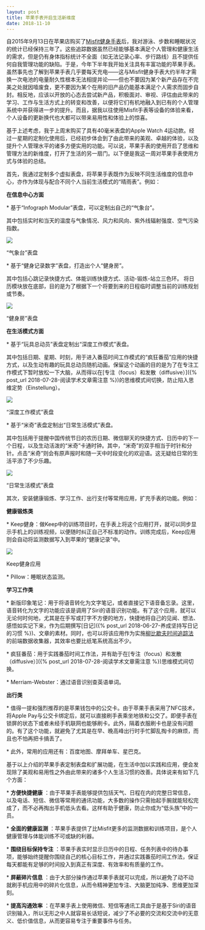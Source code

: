 ```yaml
---
layout: post
title: 苹果手表开启生活新维度
date: 2018-11-10
---
```


自2015年9月13日在苹果店购买了[Misfit健身手表](https://misfit.com/speedo-shine)后，我对游泳、步数和睡眠状况的统计已经保持三年了。这些追踪数据虽然已经能够基本满足个人管理和健康生活的需求，但是仍有身体指标统计不全面（如无法记录心率、步行路线）且不提供任何自我管理功能的缺陷。于是，今年下半年我开始关注具有丰富功能的苹果手表。虽然事先也了解到苹果手表几乎要每天充电——这与Misfit健身手表大约半年才需换一次电池的电量耐久性根本无法相提并论——但也不要因为某个新产品存在不完美之处就因噎废食，更不要因为某个在用的旧产品仍能基本满足个人需求而固步自封。相反地，应该以开放的心态去尝试新产品，积极面对、审视、评估由此带来的学习、工作与生活方式上的转变和改善，以便将它们有机地融入到已有的个人管理系统中并获得进一步的提升。而且，据我以往使用Misfit手表等设备的体验来看，个人设备的更新换代也大都可以带来易用性和体验上的惊喜。

基于上述考虑，我于上周末购买了具有40毫米表盘的Apple Watch 4运动款。经过一星期的定制化使用后，已经初步体会到了由此带来的美观、卓越的体验，以及提升个人管理水平的诸多方便实用的功能。可以说，苹果手表的使用开启了思维和管理方法的新维度，打开了生活的另一扇门。以下便是我这一周对苹果手表使用方式与体验的总结。

首先，我通过定制多个虚拟表盘，将苹果手表既作为反映不同生活维度的信息中心，亦作为体现与配合不同个人当前生活模式的“晴雨表”。例如：

**在信息中心方面** 

\* 基于“Infograph Modular”表盘，可以定制出自己的“气象台”。

其中包括实时和当天的温度与气象情况、风力和风向、紫外线辐射强度、空气污染指数。

![](/figures/x55588047.jpg)

“气象台”表盘

\* 基于“健身记录数字”表盘，打造出个人“健身房”。

其中包括心跳记录快捷方式、体能训练快捷方式、活动-锻炼-站立三色环。 将日历模块放在底部，目的是为了根据下一个将要到来的日程临时调整当前的训练规划或节奏。

![](/figures/x55588054.jpg)

“健身房”表盘

**在生活模式方面** 

\* 基于“玩具总动员”表盘定制出“深度工作模式”表盘。

其中包括日期、星期、时刻，用于进入番茄时间工作模式的“疯狂番茄”应用的快捷方式，以及生动有趣的玩具总动员随机动画。保留这个动画的目的是为了在专注工作模式下暂时放松一下大脑，从而得以在[专注（focus）和发散（diffusive）]({% post_url 2018-07-28-阅读学术文章需注意 %})的思维模式间切换，防止陷入思维定势（Einstellung）。

![](/figures/x55588067.jpg)

“深度工作模式”表盘

\* 基于“米奇”表盘定制出“日常生活模式”表盘。

其中包括用于提醒中国传统节日的农历日期、微信聊天的快捷方式、日历中的下一个日程，以及生动活泼的“米奇”卡通时钟。其中，“米奇”的双手相当于时针和分针。点击“米奇”则会有原声报时和随一天中时段变化的欢迎语。这无疑给日常的生活平添了不少乐趣。

![](/figures/x55588096.jpg)

“日常生活模式”表盘

其次，安装健康锻炼、学习工作、出行支付等常用应用，扩充手表的功能。例如：

**健康锻炼类** 

\* Keep健身：做Keep中的训练项目时，在手表上将这个应用打开，就可以同步显示手机上的训练视频，以便随时纠正自己不标准的动作。训练完成后，Keep应用则会自动将监测数据写入到苹果的“健康记录”中。

![](/figures/x55828516.jpg)

Keep健身应用

\* Pillow：睡眠状态监测。

**学习工作类** 

\* 新版印象笔记：用于将语音转化为文字笔记，或者直接记下语音备忘录。这里，语音转化为文字的功能应该是调用了Siri的语音识别功能。有了这个应用，就可以无论何时何地，尤其是在手写或打字不方便的地方，快捷地将自己的见闻、想法、感悟如实记下来，作为后期撰写[日记]({% post_url 2018-06-27-养成坚持写日记的习惯 %})、文章的素材。同时，也可以将该应用作为实施[柳比歇夫时间追踪法](https://book.douban.com/review/9060315/)的前端数据收集器，其效率也要比纸笔系统高出不少。

\* 疯狂番茄：用于实践番茄时间工作法，并有助于在[专注（focus）和发散（diffusive）]({% post_url 2018-07-28-阅读学术文章需注意 %})思维模式间切换。

\* Merriam-Webster：通过语音识别查英语单词。

**出行类** 

\* 值得一提和强烈推荐的是苹果钱包中的公交卡。由于苹果手表采用了NFC技术，将Apple Pay与公交卡绑定后，就可以直接刷手表乘坐地铁和公交了。即便手表在锁屏的状态下或者未经手机联网也能够刷卡。此外，隔着衣服刷卡也是没有问题的。有了这个功能，就避免了尤其是在早、晚高峰出行时手忙脚乱掏卡的麻烦，而且也不怕再把卡搞丢了。

\* 此外，常用的应用还有：百度地图、摩拜单车、星巴克。

基于以上介绍的苹果手表定制表盘和扩展功能，在生活中加以实践和应用，便会发现除了美观和易用性之外由此带来的诸多个人生活习惯的改善。具体说来有如下几个方面：

\* **方便快捷健康** ：由于苹果手表能够提供包括天气、日程在内的完整日常信息，以及电话、短信、微信等常用的通讯功能，大多数的操作只需抬起手腕就能轻松完成了，而不必再掏出手机低头去看。这样有助于健康，防止你成为“低头族”中的一员。

\* **全面的健康监测** ：苹果手表提供了比Misfit更多的监测数据和训练项目，是个人健康管理与体能训练不可或缺的利器。

\* **围绕目标保持专注** ：苹果手表实时显示日历中的日程、任务列表中的待办事项，能够始终提醒你围绕自己的核心目标工作，并通过实践番茄时间工作法，保证每天都能有足够的时间投入到真正有深度、有效率和有质量的工作。

\* **屏蔽碎片信息** ：由于大部分操作通过苹果手表就可以完成，所以避免了动不动就刷手机应用中的碎片化信息，从而令精神更加专注、大脑更加纯净、思维更加深刻。

\* **提高沟通效率** ：在苹果手表上使用微信、短信等通讯工具由于是基于Siri的语音识别输入，所以无形之中人就容易长话短说，减少了不必要的交流和交流中的无意义、低价值信息，从而更容易专注于重要事件与任务。
